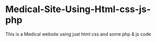 # Medical-Site-Using-Html-css-js-php
This is a Medical website using just html css and some php &amp; js code
